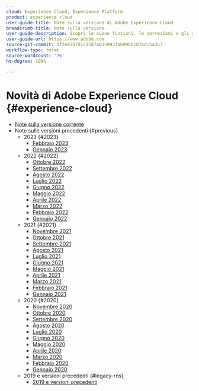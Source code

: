 ```yaml
---
cloud: Experience Cloud, Experience Platform
product: experience cloud
user-guide-title: Note sulla versione di Adobe Experience Cloud
breadcrumb-title: Note sulla versione
user-guide-description: Scopri le nuove funzioni, le correzioni e gli avvisi importanti di Adobe Experience Cloud ed Experience Platform.
user-guide-url: https://www.adobe.com
source-git-commit: 1f3e0307d1c2587ab35993fab99bbc874dc5a357
workflow-type: tm+mt
source-wordcount: '76'
ht-degree: 100%

---
```



# Novità di Adobe Experience Cloud {#experience-cloud}

+ [Note sulla versione corrente](current.md)
+ Note sulle versioni precedenti {#previous}
   + 2023 {#2023}
      + [Febbraio 2023](c-legacy-releases/2023/02082023.md)
      + [Gennaio 2023](c-legacy-releases/2023/01112023.md)
   + 2022 {#2022}
      + [Ottobre 2022](c-legacy-releases/2022/10052022.md)
      + [Settembre 2022](c-legacy-releases/2022/09072022.md)
      + [Agosto 2022](c-legacy-releases/2022/08172022.md)
      + [Luglio 2022](c-legacy-releases/2022/07202022.md)
      + [Giugno 2022](c-legacy-releases/2022/06152022.md)
      + [Maggio 2022](c-legacy-releases/2022/05182022.md)
      + [Aprile 2022](c-legacy-releases/2022/04202022.md)
      + [Marzo 2022](c-legacy-releases/2022/03232022.md)
      + [Febbraio 2022](c-legacy-releases/2022/02162022.md)
      + [Gennaio 2022](c-legacy-releases/2022/01192022.md)
   + 2021 {#2021}
      + [Novembre 2021](c-legacy-releases/2021/10282021.md)
      + [Ottobre 2021](c-legacy-releases/2021/10072021.md)
      + [Settembre 2021](c-legacy-releases/2021/09152021.md)
      + [Agosto 2021](c-legacy-releases/2021/08192021.md)
      + [Luglio 2021](c-legacy-releases/2021/07222021.md)
      + [Giugno 2021](c-legacy-releases/2021/06172021.md)
      + [Maggio 2021](c-legacy-releases/2021/05202021.md)
      + [Aprile 2021](c-legacy-releases/2021/04222021.md)
      + [Marzo 2021](c-legacy-releases/2021/03252021.md)
      + [Febbraio 2021](c-legacy-releases/2021/02182021.md)
      + [Gennaio 2021](c-legacy-releases/2021/01142021.md)
   + 2020 {#2020}
      + [Novembre 2020](c-legacy-releases/2020/10292020.md)
      + [Ottobre 2020](c-legacy-releases/2020/10082020.md)
      + [Settembre 2020](c-legacy-releases/2020/09102020.md)
      + [Agosto 2020](c-legacy-releases/2020/08132020.md)
      + [Luglio 2020](c-legacy-releases/2020/07162020.md)
      + [Giugno 2020](c-legacy-releases/2020/06182020.md)
      + [Maggio 2020](c-legacy-releases/2020/05212020.md)
      + [Aprile 2020](c-legacy-releases/2020/04162020.md)
      + [Marzo 2020](c-legacy-releases/2020/03122020.md)
      + [Febbraio 2020](c-legacy-releases/2020/02202020.md)
      + [Gennaio 2020](c-legacy-releases/2020/01162020.md)
   + 2019 e versioni precedenti {#legacy-rns}
      + [2019 e versioni precedenti](c-legacy-releases/2019-earlier.md)
